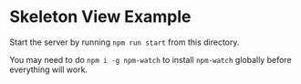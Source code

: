 # Skeleton View Example

Start the server by running `npm run start` from this directory.

You may need to do `npm i -g npm-watch` to install `npm-watch` globally before everything will work.
